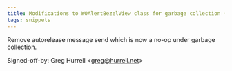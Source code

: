 ```yaml
---
title: Modifications to WOAlertBezelView class for garbage collection (WOBezel, 50e8fed)
tags: snippets
---
```


Remove autorelease message send which is now a no-op under garbage collection.

Signed-off-by: Greg Hurrell &lt;greg@hurrell.net&gt;
